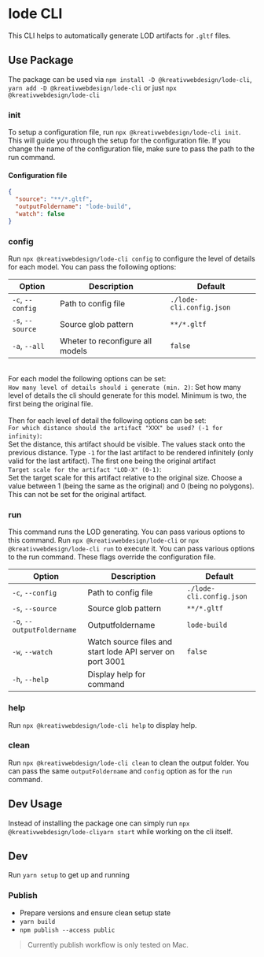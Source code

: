 # lode CLI

This CLI helps to automatically generate LOD artifacts for `.gltf` files.

## Use Package

The package can be used via `npm install -D @kreativwebdesign/lode-cli`, `yarn add -D @kreativwebdesign/lode-cli` or just `npx @kreativwebdesign/lode-cli`

### init

To setup a configuration file, run `npx @kreativwebdesign/lode-cli init`. This will guide you through the setup for the configuration file. If you change the name of the configuration file, make sure to pass the path to the run command.

#### Configuration file

```lode-cli.config.json
{
  "source": "**/*.gltf",
  "outputFoldername": "lode-build",
  "watch": false
}

```

### config
Run `npx @kreativwebdesign/lode-cli config` to configure the level of details for each model.
You can pass the following options:

| Option           | Description              | Default                  |
| ---------------- | ------------------------ | ------------------------ |
| `-c`, `--config` | Path to config file      | `./lode-cli.config.json` |
| `-s`, `--source` | Source glob pattern      | `**/*.gltf`              |
| `-a`, `--all`    | Wheter to reconfigure all models | `false`          |

\
For each model the following options can be set:\
`How many level of details should i generate (min. 2)`: Set how many level of details the cli should generate for this model. Minimum is two, the first being the original file.\
\
Then for each level of detail the following options can be set:\
`For which distance should the artifact "XXX" be used? (-1 for infinity)`:\
Set the distance, this artifact should be visible. The values stack onto the previous distance. Type `-1` for the last artifact to be rendered infinitely (only valid for the last artifact). The first one being the original artifact\
`Target scale for the artifact "LOD-X" (0-1)`:\
Set the target scale for this artifact relative to the original size. Choose a value between 1 (being the same as the original) and 0 (being no polygons). This can not be set for the original artifact.


### run

This command runs the LOD generating. You can pass various options to this command.
Run `npx @kreativwebdesign/lode-cli` or `npx @kreativwebdesign/lode-cli run` to execute it. You can pass various options to the run command. These flags override the configuration file.

| Option           | Description              | Default                  |
| ---------------- | ------------------------ | ------------------------ |
| `-c`, `--config` | Path to config file      | `./lode-cli.config.json` |
| `-s`, `--source` | Source glob pattern      | `**/*.gltf`              |
| `-o`, `--outputFoldername` | Outputfoldername | `lode-build`           |
| `-w`, `--watch`  | Watch source files and start lode API server on port 3001       | `false`                  |
| `-h`, `--help`   | Display help for command |                          |

### help

Run `npx @kreativwebdesign/lode-cli help` to display help.

### clean

Run `npx @kreativwebdesign/lode-cli clean` to clean the output folder. You can pass the same `outputFoldername` and `config` option as for the `run` command.

## Dev Usage

Instead of installing the package one can simply run `npx @kreativwebdesign/lode-cliyarn start` while working on the cli itself.

## Dev

Run `yarn setup` to get up and running

### Publish

- Prepare versions and ensure clean setup state
- `yarn build`
- `npm publish --access public`

> Currently publish workflow is only tested on Mac.
